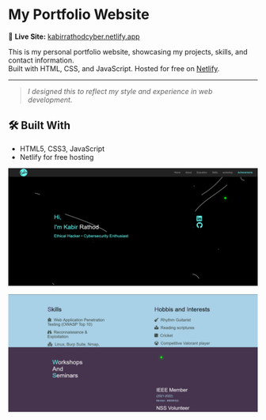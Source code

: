 # My Portfolio Website

🚀 **Live Site:** [kabirrathodcyber.netlify.app](https://kabirrathodcyber.netlify.app/)  

This is my personal portfolio website, showcasing my projects, skills, and contact information.  
Built with HTML, CSS, and JavaScript. Hosted for free on [Netlify](https://www.netlify.com/).

---
> *I designed this to reflect my style and experience in web development.*
 
 ## 🛠️ Built With
- HTML5, CSS3, JavaScript
- Netlify for free hosting

![Portfolio Screenshot](https://github.com/KabirRathod1984/My-Portfolio-Site/blob/main/Screenshot%202025-08-15%20at%2021-29-22%20Cyspy.Maiden.png)

![Portfolio Screenshot](https://github.com/KabirRathod1984/My-Portfolio-Site/blob/main/Screenshot%202025-08-15%20at%2021-29-48%20Cyspy.Maiden.png)
